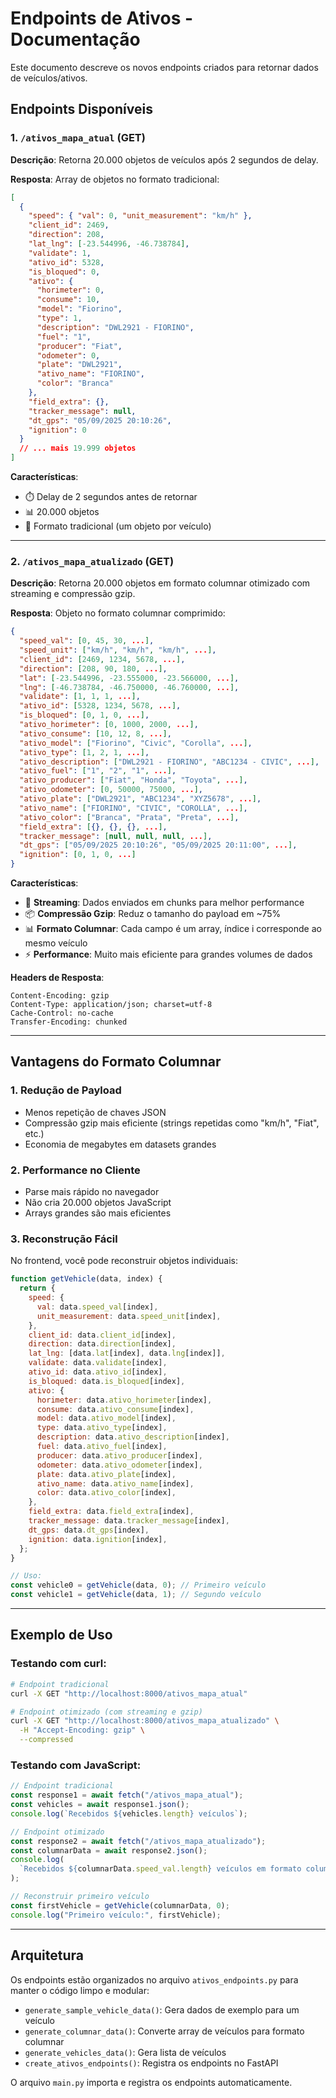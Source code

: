 # Endpoints de Ativos - Documentação

Este documento descreve os novos endpoints criados para retornar dados de veículos/ativos.

## Endpoints Disponíveis

### 1. `/ativos_mapa_atual` (GET)

**Descrição**: Retorna 20.000 objetos de veículos após 2 segundos de delay.

**Resposta**: Array de objetos no formato tradicional:

```json
[
  {
    "speed": { "val": 0, "unit_measurement": "km/h" },
    "client_id": 2469,
    "direction": 208,
    "lat_lng": [-23.544996, -46.738784],
    "validate": 1,
    "ativo_id": 5328,
    "is_bloqued": 0,
    "ativo": {
      "horimeter": 0,
      "consume": 10,
      "model": "Fiorino",
      "type": 1,
      "description": "DWL2921 - FIORINO",
      "fuel": "1",
      "producer": "Fiat",
      "odometer": 0,
      "plate": "DWL2921",
      "ativo_name": "FIORINO",
      "color": "Branca"
    },
    "field_extra": {},
    "tracker_message": null,
    "dt_gps": "05/09/2025 20:10:26",
    "ignition": 0
  }
  // ... mais 19.999 objetos
]
```

**Características**:

- ⏱️ Delay de 2 segundos antes de retornar
- 📊 20.000 objetos
- 🔄 Formato tradicional (um objeto por veículo)

---

### 2. `/ativos_mapa_atualizado` (GET)

**Descrição**: Retorna 20.000 objetos em formato columnar otimizado com streaming e compressão gzip.

**Resposta**: Objeto no formato columnar comprimido:

```json
{
  "speed_val": [0, 45, 30, ...],
  "speed_unit": ["km/h", "km/h", "km/h", ...],
  "client_id": [2469, 1234, 5678, ...],
  "direction": [208, 90, 180, ...],
  "lat": [-23.544996, -23.555000, -23.566000, ...],
  "lng": [-46.738784, -46.750000, -46.760000, ...],
  "validate": [1, 1, 1, ...],
  "ativo_id": [5328, 1234, 5678, ...],
  "is_bloqued": [0, 1, 0, ...],
  "ativo_horimeter": [0, 1000, 2000, ...],
  "ativo_consume": [10, 12, 8, ...],
  "ativo_model": ["Fiorino", "Civic", "Corolla", ...],
  "ativo_type": [1, 2, 1, ...],
  "ativo_description": ["DWL2921 - FIORINO", "ABC1234 - CIVIC", ...],
  "ativo_fuel": ["1", "2", "1", ...],
  "ativo_producer": ["Fiat", "Honda", "Toyota", ...],
  "ativo_odometer": [0, 50000, 75000, ...],
  "ativo_plate": ["DWL2921", "ABC1234", "XYZ5678", ...],
  "ativo_name": ["FIORINO", "CIVIC", "COROLLA", ...],
  "ativo_color": ["Branca", "Prata", "Preta", ...],
  "field_extra": [{}, {}, {}, ...],
  "tracker_message": [null, null, null, ...],
  "dt_gps": ["05/09/2025 20:10:26", "05/09/2025 20:11:00", ...],
  "ignition": [0, 1, 0, ...]
}
```

**Características**:

- 🚀 **Streaming**: Dados enviados em chunks para melhor performance
- 📦 **Compressão Gzip**: Reduz o tamanho do payload em ~75%
- 📊 **Formato Columnar**: Cada campo é um array, índice i corresponde ao mesmo veículo
- ⚡ **Performance**: Muito mais eficiente para grandes volumes de dados

**Headers de Resposta**:

```
Content-Encoding: gzip
Content-Type: application/json; charset=utf-8
Cache-Control: no-cache
Transfer-Encoding: chunked
```

---

## Vantagens do Formato Columnar

### 1. **Redução de Payload**

- Menos repetição de chaves JSON
- Compressão gzip mais eficiente (strings repetidas como "km/h", "Fiat", etc.)
- Economia de megabytes em datasets grandes

### 2. **Performance no Cliente**

- Parse mais rápido no navegador
- Não cria 20.000 objetos JavaScript
- Arrays grandes são mais eficientes

### 3. **Reconstrução Fácil**

No frontend, você pode reconstruir objetos individuais:

```javascript
function getVehicle(data, index) {
  return {
    speed: {
      val: data.speed_val[index],
      unit_measurement: data.speed_unit[index],
    },
    client_id: data.client_id[index],
    direction: data.direction[index],
    lat_lng: [data.lat[index], data.lng[index]],
    validate: data.validate[index],
    ativo_id: data.ativo_id[index],
    is_bloqued: data.is_bloqued[index],
    ativo: {
      horimeter: data.ativo_horimeter[index],
      consume: data.ativo_consume[index],
      model: data.ativo_model[index],
      type: data.ativo_type[index],
      description: data.ativo_description[index],
      fuel: data.ativo_fuel[index],
      producer: data.ativo_producer[index],
      odometer: data.ativo_odometer[index],
      plate: data.ativo_plate[index],
      ativo_name: data.ativo_name[index],
      color: data.ativo_color[index],
    },
    field_extra: data.field_extra[index],
    tracker_message: data.tracker_message[index],
    dt_gps: data.dt_gps[index],
    ignition: data.ignition[index],
  };
}

// Uso:
const vehicle0 = getVehicle(data, 0); // Primeiro veículo
const vehicle1 = getVehicle(data, 1); // Segundo veículo
```

---

## Exemplo de Uso

### Testando com curl:

```bash
# Endpoint tradicional
curl -X GET "http://localhost:8000/ativos_mapa_atual"

# Endpoint otimizado (com streaming e gzip)
curl -X GET "http://localhost:8000/ativos_mapa_atualizado" \
  -H "Accept-Encoding: gzip" \
  --compressed
```

### Testando com JavaScript:

```javascript
// Endpoint tradicional
const response1 = await fetch("/ativos_mapa_atual");
const vehicles = await response1.json();
console.log(`Recebidos ${vehicles.length} veículos`);

// Endpoint otimizado
const response2 = await fetch("/ativos_mapa_atualizado");
const columnarData = await response2.json();
console.log(
  `Recebidos ${columnarData.speed_val.length} veículos em formato columnar`
);

// Reconstruir primeiro veículo
const firstVehicle = getVehicle(columnarData, 0);
console.log("Primeiro veículo:", firstVehicle);
```

---

## Arquitetura

Os endpoints estão organizados no arquivo `ativos_endpoints.py` para manter o código limpo e modular:

- `generate_sample_vehicle_data()`: Gera dados de exemplo para um veículo
- `generate_columnar_data()`: Converte array de veículos para formato columnar
- `generate_vehicles_data()`: Gera lista de veículos
- `create_ativos_endpoints()`: Registra os endpoints no FastAPI

O arquivo `main.py` importa e registra os endpoints automaticamente.
